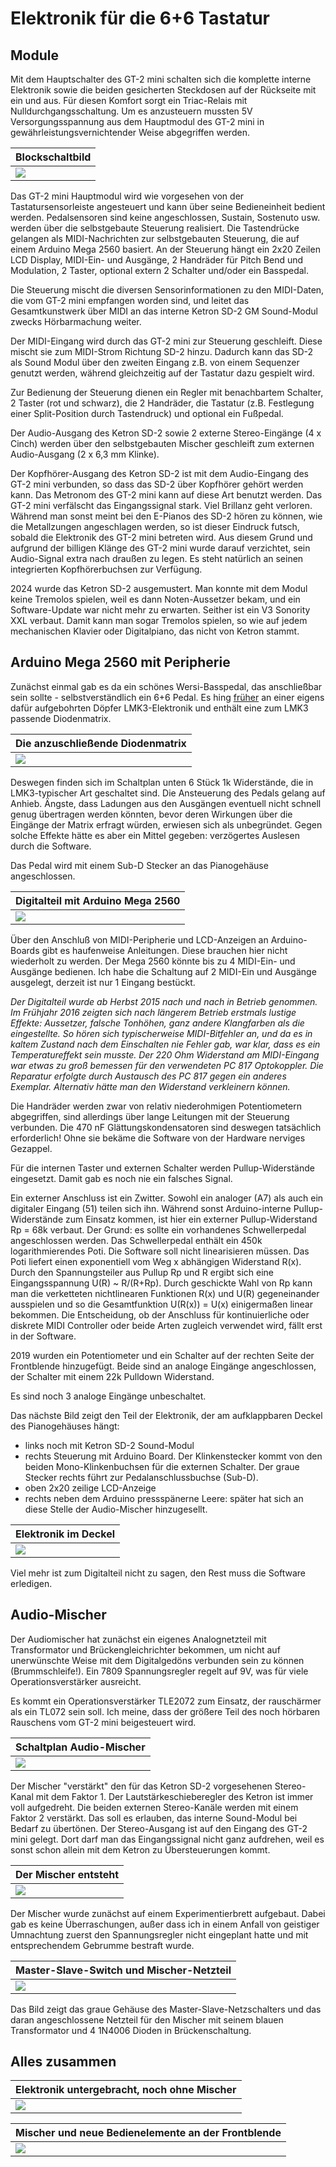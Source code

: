 # Elektronik für die 6+6 Tastatur

## Module

Mit dem Hauptschalter des GT-2 mini schalten sich die komplette interne Elektronik sowie die beiden gesicherten Steckdosen auf der Rückseite mit ein und aus. Für diesen Komfort sorgt ein Triac-Relais mit Nulldurchgangsschaltung. Um es anzusteuern mussten 5V Versorgungsspannung aus dem Hauptmodul des GT-2 mini in gewährleistungsvernichtender Weise abgegriffen werden.

|Blockschaltbild|
| ----------- |
|![](Blockschaltbild.PNG)|

Das GT-2 mini Hauptmodul wird wie vorgesehen von der Tastatursensorleiste angesteuert und kann über seine Bedieneinheit bedient werden. Pedalsensoren sind keine angeschlossen, Sustain, Sostenuto usw. werden über die selbstgebaute Steuerung realisiert. Die Tastendrücke gelangen als MIDI-Nachrichten zur selbstgebauten Steuerung, die auf einem Arduino Mega 2560 basiert. An der Steuerung hängt ein 2x20 Zeilen LCD Display, MIDI-Ein- und Ausgänge, 2 Handräder für Pitch Bend und Modulation, 2 Taster, optional extern 2 Schalter und/oder ein Basspedal.

Die Steuerung mischt die diversen Sensorinformationen zu den MIDI-Daten, die vom GT-2 mini empfangen worden sind, und leitet das Gesamtkunstwerk über MIDI an das interne Ketron SD-2 GM Sound-Modul zwecks Hörbarmachung weiter.

Der MIDI-Eingang wird durch das GT-2 mini zur Steuerung geschleift. Diese mischt sie zum MIDI-Strom Richtung SD-2 hinzu. Dadurch kann das SD-2 als Sound Modul über den zweiten Eingang z.B. von einem Sequenzer genutzt werden, während gleichzeitig auf der Tastatur dazu gespielt wird.

Zur Bedienung der Steuerung dienen ein Regler mit benachbartem Schalter, 2 Taster (rot und schwarz), die 2 Handräder, die Tastatur (z.B. Festlegung einer Split-Position durch Tastendruck) und optional ein Fußpedal.

Der Audio-Ausgang des Ketron SD-2 sowie 2 externe Stereo-Eingänge (4 x Cinch) werden über den selbstgebauten Mischer geschleift zum externen Audio-Ausgang (2 x 6,3 mm Klinke).

Der Kopfhörer-Ausgang des Ketron SD-2 ist mit dem Audio-Eingang des GT-2 mini verbunden, so dass das SD-2 über Kopfhörer gehört werden kann. Das Metronom des GT-2 mini kann auf diese Art benutzt werden. Das GT-2 mini verfälscht das Eingangssignal stark. Viel Brillanz geht verloren. Während man sonst meint bei den E-Pianos des SD-2 hören zu können, wie die Metallzungen angeschlagen werden, so ist dieser Eindruck futsch, sobald die Elektronik des GT-2 mini betreten wird. Aus diesem Grund und aufgrund der billigen Klänge des GT-2 mini wurde darauf verzichtet, sein Audio-Signal extra nach draußen zu legen. Es steht natürlich an seinen integrierten Kopfhörerbuchsen zur Verfügung.

2024 wurde das Ketron SD-2 ausgemustert. Man konnte mit dem Modul keine Tremolos spielen, weil es dann Noten-Aussetzer bekam, und ein Software-Update war nicht mehr zu erwarten. Seither ist ein V3 Sonority XXL verbaut. Damit kann man sogar Tremolos spielen, so wie auf jedem mechanischen
Klavier oder Digitalpiano, das nicht von Ketron stammt.

## Arduino Mega 2560 mit Peripherie

Zunächst einmal gab es da ein schönes Wersi-Basspedal, das anschließbar sein sollte - selbstverständlich ein 6+6 Pedal. Es hing [früher](https://github.com/HaraldRieder/Historic/index.html) an einer eigens dafür aufgebohrten Döpfer LMK3-Elektronik und enthält eine zum LMK3 passende Diodenmatrix.

|Die anzuschließende Diodenmatrix|
| ----------- |
|![](Pedalmatrix.png)|

Deswegen finden sich im Schaltplan unten 6 Stück 1k Widerstände, die in LMK3-typischer Art geschaltet sind. Die Ansteuerung des Pedals gelang auf Anhieb. Ängste, dass Ladungen aus den Ausgängen eventuell nicht schnell genug übertragen werden könnten, bevor deren Wirkungen über die Eingänge der Matrix erfragt würden, erwiesen sich als unbegründet. Gegen solche Effekte hätte es aber ein Mittel gegeben: verzögertes Auslesen durch die Software.

Das Pedal wird mit einem Sub-D Stecker an das Pianogehäuse angeschlossen.

|Digitalteil mit Arduino Mega 2560|
| ----------- |
|![](Arduino.PNG)|

Über den Anschluß von MIDI-Peripherie und LCD-Anzeigen an Arduino-Boards gibt es haufenweise Anleitungen. Diese brauchen hier nicht wiederholt zu werden. Der Mega 2560 könnte bis zu 4 MIDI-Ein- und Ausgänge bedienen. Ich habe die Schaltung auf 2 MIDI-Ein und Ausgänge ausgelegt, derzeit ist nur 1 Eingang bestückt.

_Der Digitalteil wurde ab Herbst 2015 nach und nach in Betrieb genommen. Im Frühjahr 2016 zeigten sich nach längerem Betrieb erstmals lustige Effekte: Aussetzer, falsche Tonhöhen, ganz andere Klangfarben als die eingestellte. So hören sich typischerweise MIDI-Bitfehler an, und da es in kaltem Zustand nach dem Einschalten nie Fehler gab, war klar, dass es ein Temperatureffekt sein musste. Der 220 Ohm Widerstand am MIDI-Eingang war etwas zu groß bemessen für den verwendeten PC 817 Optokoppler. Die Reparatur erfolgte durch Austausch des PC 817 gegen ein anderes Exemplar. Alternativ hätte man den Widerstand verkleinern können._

Die Handräder werden zwar von relativ niederohmigen Potentiometern abgegriffen, sind allerdings über lange Leitungen mit der Steuerung verbunden. Die 470 nF Glättungskondensatoren sind deswegen tatsächlich erforderlich! Ohne sie bekäme die Software von der Hardware nerviges Gezappel.

Für die internen Taster und externen Schalter werden Pullup-Widerstände eingesetzt. Damit gab es noch nie ein falsches Signal.

Ein externer Anschluss ist ein Zwitter. Sowohl ein analoger (A7) als auch ein digitaler Eingang (51) teilen sich ihn.
Während sonst Arduino-interne Pullup-Widerstände zum Einsatz kommen, ist hier ein externer Pullup-Widerstand Rp = 68k verbaut.
Der Grund: es sollte ein vorhandenes Schwellerpedal angeschlossen werden. Das Schwellerpedal enthält ein 450k logarithmierendes Poti.
Die Software soll nicht linearisieren müssen. Das Poti liefert einen exponentiell vom Weg x abhängigen Widerstand R(x).
Durch den Spannungsteiler aus Pullup Rp und R ergibt sich eine Eingangsspannung U(R) ~ R/(R+Rp).
Durch geschickte Wahl von Rp kann man die verketteten nichtlinearen Funktionen R(x) und U(R)
gegeneinander ausspielen und so die Gesamtfunktion U(R(x)) = U(x) einigermaßen linear bekommen.
Die Entscheidung, ob der Anschluss für kontinuierliche oder diskrete MIDI Controller oder beide Arten zugleich verwendet wird, fällt erst in der Software.

2019 wurden ein Potentiometer und ein Schalter auf der rechten Seite der Frontblende hinzugefügt. Beide sind an analoge Eingänge angeschlossen, der Schalter mit einem 22k Pulldown Widerstand.

Es sind noch 3 analoge Eingänge unbeschaltet.

Das nächste Bild zeigt den Teil der Elektronik, der am aufklappbaren Deckel des Pianogehäuses hängt:

- links noch mit Ketron SD-2 Sound-Modul
- rechts Steuerung mit Arduino Board. Der Klinkenstecker kommt von den beiden Mono-Klinkenbuchsen für die externen Schalter. Der graue Stecker rechts führt zur Pedalanschlussbuchse (Sub-D).
- oben 2x20 zeilige LCD-Anzeige
- rechts neben dem Arduino pressspänerne Leere: später hat sich an diese Stelle der Audio-Mischer hinzugesellt.

|Elektronik im Deckel|
| ----------- |
|![](Elektronik_noch_ohne_Mischer.jpeg)|

Viel mehr ist zum Digitalteil nicht zu sagen, den Rest muss die Software erledigen.

## Audio-Mischer

Der Audiomischer hat zunächst ein eigenes Analognetzteil mit Transformator und Brückengleichrichter bekommen, um nicht auf unerwünschte Weise mit dem Digitalgedöns verbunden sein zu können (Brummschleife!). Ein 7809 Spannungsregler regelt auf 9V, was für viele Operationsverstärker ausreicht.

Es kommt ein Operationsverstärker TLE2072 zum Einsatz, der rauschärmer als ein TL072 sein soll. Ich meine, dass der größere Teil des noch hörbaren Rauschens vom GT-2 mini beigesteuert wird.

|Schaltplan Audio-Mischer|
| ----------- |
|![](Mischer.PNG)|

Der Mischer "verstärkt" den für das Ketron SD-2 vorgesehenen Stereo-Kanal mit dem Faktor 1. Der Lautstärkeschieberegler des Ketron ist immer voll aufgedreht. Die beiden externen Stereo-Kanäle werden mit einem Faktor 2 verstärkt. Das soll es erlauben, das interne Sound-Modul bei Bedarf zu übertönen. Der Stereo-Ausgang ist auf den Eingang des GT-2 mini gelegt. Dort darf man das Eingangssignal nicht ganz aufdrehen, weil es sonst schon allein mit dem Ketron zu Übersteuerungen kommt.

|Der Mischer entsteht|
| ----------- |
|![](800px-Mischer_Versuchsaufbau.jpeg)|

Der Mischer wurde zunächst auf einem Experimentierbrett aufgebaut. Dabei gab es keine Überraschungen, außer dass ich in einem Anfall von geistiger Umnachtung zuerst den Spannungsregler nicht eingeplant hatte und mit entsprechendem Gebrumme bestraft wurde.

|Master-Slave-Switch und Mischer-Netzteil|
| ----------- |
|![](800px-Mischer_Analognetzteil.jpeg)|

Das Bild zeigt das graue Gehäuse des Master-Slave-Netzschalters und das daran angeschlossene Netzteil für den Mischer mit seinem blauen Transformator und 4 1N4006 Dioden in Brückenschaltung.

## Alles zusammen

|Elektronik untergebracht, noch ohne Mischer|
| ----------- |
|![](Unterbringung_Elektronik.jpg)|

|Mischer und neue Bedienelemente an der Frontblende|
| ----------- |
|![](Erweiterungen.png)|









